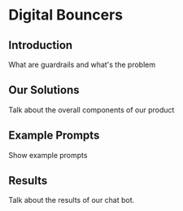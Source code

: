 # Digital Bouncers

## Introduction
What are guardrails and what's the problem

## Our Solutions
Talk about the overall components of our product

## Example Prompts
Show example prompts

## Results
Talk about the results of our chat bot.
